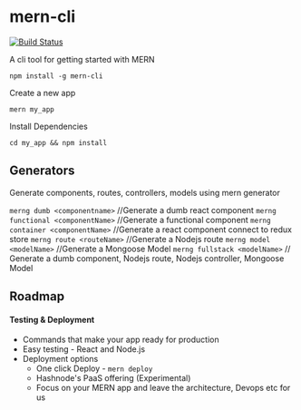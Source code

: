 # mern-cli
[![Build Status](https://travis-ci.org/Hashnode/mern-cli.svg?branch=master)](https://travis-ci.org/Hashnode/mern-cli)

A cli tool for getting started with MERN

```
npm install -g mern-cli
```


Create a new app
```
mern my_app
```

Install Dependencies
```
cd my_app && npm install
```

## Generators

Generate components, routes, controllers, models using mern generator

```merng dumb <componentname>```          //Generate a dumb react component
```merng functional <componentName>```    //Generate a functional component
```merng container <componentName>```     //Generate a react component connect to redux store
```merng route <routeName>```	  	  //Generate a Nodejs route
```merng model <modelName>```  		  //Generate a Mongoose Model
```merng fullstack <modelName>```	  // Generate a dumb component, Nodejs route, Nodejs controller, Mongoose Model

## Roadmap

#### Testing & Deployment

- Commands that make your app ready for production
- Easy testing - React and Node.js
- Deployment options 
	- One click Deploy - `mern deploy`
	- Hashnode's PaaS offering (Experimental)
   - Focus on your MERN app and leave the architecture, Devops etc for us
